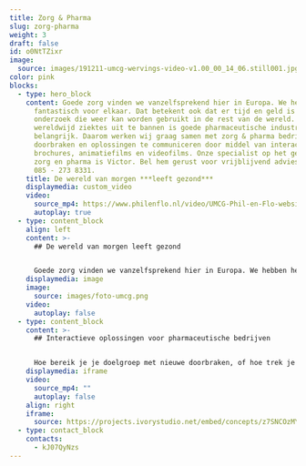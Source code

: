 ```yaml
---
title: Zorg & Pharma
slug: zorg-pharma
weight: 3
draft: false
id: o0NtTZixr
image:
  source: images/191211-umcg-wervings-video-v1.00_00_14_06.still001.jpg
color: pink
blocks:
  - type: hero_block
    content: Goede zorg vinden we vanzelfsprekend hier in Europa. We hebben het hier
      fantastisch voor elkaar. Dat betekent ook dat er tijd en geld is voor
      onderzoek die weer kan worden gebruikt in de rest van de wereld. Om ook
      wereldwijd ziektes uit te bannen is goede pharmaceutische industrie
      belangrijk. Daarom werken wij graag samen met zorg & pharma bedrijven om
      doorbraken en oplossingen te communiceren door middel van interactieve
      brochures, animatiefilms en videofilms. Onze specialist op het gebied van
      zorg en pharma is Victor. Bel hem gerust voor vrijblijvend advies op maat
      085 - 273 8331.
    title: De wereld van morgen ***leeft gezond***
    displaymedia: custom_video
    video:
      source_mp4: https://www.philenflo.nl/video/UMCG-Phil-en-Flo-website-source.mp4
      autoplay: true
  - type: content_block
    align: left
    content: >-
      ## De wereld van morgen leeft gezond


      Goede zorg vinden we vanzelfsprekend hier in Europa. We hebben het hier fantastisch voor elkaar. Dat betekent ook dat er tijd en geld is voor onderzoek die weer kan worden gebruikt in de rest van de wereld. Om ook wereldwijd ziektes uit te bannen is goede pharmaceutische industrie belangrijk. Daarom werken wij graag samen met zorg & pharma bedrijven om doorbraken en oplossingen te communiceren door middel van interactieve brochures, animatiefilms en videofilms. Onze specialist op het gebied van zorg en pharma is Victor. Bel hem gerust voor vrijblijvend advies op maat 085 - 273 8331.
    displaymedia: image
    image:
      source: images/foto-umcg.png
    video:
      autoplay: false
  - type: content_block
    content: >-
      ## Interactieve oplossingen voor pharmaceutische bedrijven


      Hoe bereik je je doelgroep met nieuwe doorbraken, of hoe trek je nieuwe sponsors aan? Met een interactieve en intuitieve brochure van Phil & Flo. Het belang van pharmaceutische bedrijven met ethische doelstellingen en ethische managementdoelen is in ieders belang. Daarom is ons team bereid om jou te helpen bij het produceren van marketing middelen die impact maken bij je doelgroep. Bekijk deze interactieve brochure van Pharmerit (Open Health) hiernaast.
    displaymedia: iframe
    video:
      source_mp4: ""
      autoplay: false
    align: right
    iframe:
      source: https://projects.ivorystudio.net/embed/concepts/z7SNCOzMYwRRIEKgMvqqUvPF
  - type: contact_block
    contacts:
      - kJ07QyNzs
---
```

